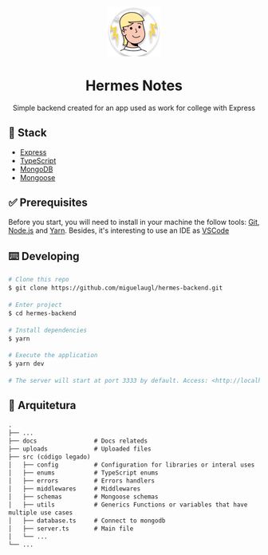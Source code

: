 <p align="center">
  <a href="https://orbita.eduzz.com/">
    <img alt="Hermes Notes" title="Hermes" src="docs/logo.png">
  </a>
</p>

<h1 align="center">Hermes Notes</h1>

<p align="center">Simple backend created for an app used as work for college with Express</p>


## :hammer: **Stack**

- [Express](https://expressjs.com/)
- [TypeScript](https://www.typescriptlang.org/)
- [MongoDB](https://www.mongodb.com/)
- [Mongoose](https://mongoosejs.com/docs/)

## :white_check_mark: **Prerequisites**

Before you start, you will need to install in your machine the follow tools:
[Git](https://git-scm.com), [Node.js](https://nodejs.org/en/) and [Yarn](https://yarnpkg.com/).
Besides, it's interesting to use an IDE as [VSCode](https://code.visualstudio.com/)

## :keyboard: **Developing**

```bash
# Clone this repo
$ git clone https://github.com/miguelaugl/hermes-backend.git

# Enter project
$ cd hermes-backend

# Install dependencies
$ yarn

# Execute the application
$ yarn dev

# The server will start at port 3333 by default. Access: <http://localhost:3333>
```

## :construction_worker: **Arquitetura**

```text
.
├── ...
├── docs                # Docs relateds
├── uploads             # Uploaded files
├── src (código legado)
│   ├── config          # Configuration for libraries or interal uses
│   ├── enums           # TypeScript enums
│   ├── errors          # Errors handlers
│   ├── middlewares     # Middlewares
│   ├── schemas         # Mongoose schemas
│   ├── utils           # Generics Functions or variables that have multiple use cases
│   ├── database.ts     # Connect to mongodb
│   ├── server.ts       # Main file
│   └── ...
└── ...
```
